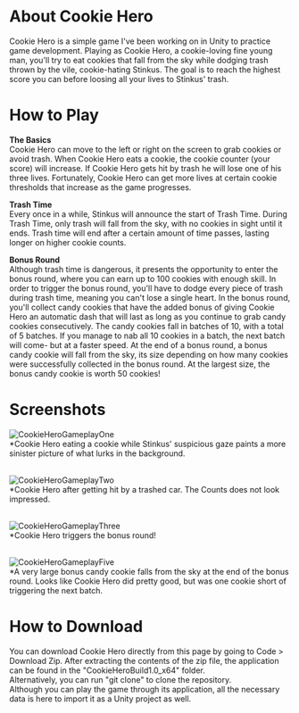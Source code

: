 # About Cookie Hero
Cookie Hero is a simple game I've been working on in Unity to practice game development. Playing as Cookie Hero, a cookie-loving 
fine young man, you'll try to eat cookies that fall from the sky while dodging trash thrown by the vile, cookie-hating Stinkus. 
The goal is to reach the highest score you can before loosing all your lives to Stinkus' trash. 

# How to Play
**The Basics** </br>
Cookie Hero can move to the left or right on the screen to grab cookies or avoid trash. When Cookie Hero eats a cookie, the 
cookie counter (your score) will increase. If Cookie Hero gets hit by trash he will lose one of his three lives. Fortunately, 
Cookie Hero can get more lives at certain cookie thresholds that increase as the game progresses. 

**Trash Time** </br>
Every once in a while, Stinkus will announce the start of Trash Time. During Trash Time, only trash will fall from the sky, with
no cookies in sight until it ends. Trash time will end after a certain amount of time passes, lasting longer on higher cookie counts.

**Bonus Round** </br>
Although trash time is dangerous, it presents the opportunity to enter the bonus round, where you can earn up to 100 cookies with
enough skill. In order to trigger the bonus round, you'll have to dodge every piece of trash during trash time, meaning you can't
lose a single heart. In the bonus round, you'll collect candy cookies that have the added bonus of giving Cookie Hero an automatic 
dash that will last as long as you continue to grab candy cookies consecutively. The candy cookies fall in batches of 10, with a 
total of 5 batches. If you manage to nab all 10 cookies in a batch, the next batch will come- but at a faster speed. At the end 
of a bonus round, a bonus candy cookie will fall from the sky, its size depending on how many cookies were successfully collected 
in the bonus round. At the largest size, the bonus candy cookie is worth 50 cookies!

# Screenshots
![CookieHeroGameplayOne](https://github.com/user-attachments/assets/567522e7-aee8-482f-a643-f38456c72e04) </br>
*Cookie Hero eating a cookie while Stinkus' suspicious gaze paints a more sinister picture of what lurks in the background. </br></br>

![CookieHeroGameplayTwo](https://github.com/user-attachments/assets/c48a517f-45ef-4b88-81ed-abeefa86c863) </br>
*Cookie Hero after getting hit by a trashed car. The Counts does not look impressed. </br></br>

![CookieHeroGameplayThree](https://github.com/user-attachments/assets/1c003dc5-9544-4430-8981-5a2379e78346) </br>
*Cookie Hero triggers the bonus round! </br></br>

![CookieHeroGameplayFive](https://github.com/user-attachments/assets/ad21bb56-a26a-4d6b-8ae6-c15a5c2c790e) </br>
*A very large bonus candy cookie falls from the sky at the end of the bonus round. Looks like Cookie Hero did pretty good,
but was one cookie short of triggering the next batch. 

# How to Download
You can download Cookie Hero directly from this page by going to Code > Download Zip. After extracting the contents of the zip file, the 
application can be found in the "CookieHeroBuild1.0_x64" folder. </br>
Alternatively, you can run "git clone" to clone the repository. </br>
Although you can play the game through its application, all the necessary data is here to import it as a Unity project as well.








